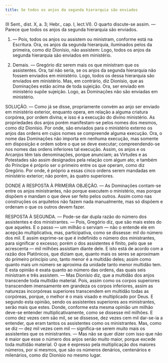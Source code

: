 ```yaml
---
title: Se todos os anjos da segunda hierarquia são enviados
---
```


(II Sent., dist. X, a. 3; Hebr., cap. I, lect.VI).
  O quarto discute-se assim. — Parece que todos os anjos da segunda hierarquia são enviados.  

1. — Pois, todos os anjos ou assistem ou ministram, conforme está na Escritura. Ora, os anjos da segunda hierarquia, iluminados pelos da primeira, como diz Dionísio, não assistem: Logo, todos os anjos da segunda hierarquia são enviados em ministério.  

2. Demais. — Gregório diz serem mais os que ministram que os assistentes. Ora, tal não seria, se os anjos da segunda hierarquia não fossem enviados em ministério. Logo, todos os dessa hierarquia são enviados em ministério. Mas, em contrário, diz Dionísio, que as Dominações estão acima de toda sujeição. Ora, ser enviado em ministério supõe sujeição. Logo, as Dominações não são enviadas em ministério.  

SOLUÇÃO. — Como já se disse, propriamente convém ao anjo ser enviado em ministério exterior, enquanto opera, em relação a alguma criatura corpórea, por ordem divina; e isso é a execução do divino ministério. As propriedades dos anjos porém manifestam-se pelos nomes dos mesmos, como diz Dionísio. Por onde, são enviados para o ministério externo os anjos das ordens em cujos nomes se compreende alguma execução. Ora, o nome das Dominações não importa em nenhuma execução, mas somente em disposição e ordem sobre o que se deve executar; compreendendo-se nos nomes das ordens inferiores tal execução. Assim, os anjos e os Arcanjos têm tais denominações, porque anunciam; as Virtudes e as Potestades são assim designados pela relação com algum ato; e também do Príncipe é próprio ser o primeiro entre os que operam, como diz Gregório. Por onde, é próprio a essas cinco ordens serem mandadas em ministério exterior; não porém, às quatro superiores.  

DONDE A RESPOSTA À PRIMEIRA OBJEÇÃO. — As Dominações contam-se entre os anjos ministrantes, não porque executem o ministério, mas porque dispõem e mandam o que deve ser feito pelos outros. Assim como nas construções os arquitetos não fazem nada manualmente, mas só dispõem e ordenam o que os outros devem fazer.  

RESPOSTA À SEGUNDA. — Pode-se dar dupla razão do número dos assistentes e dos ministrantes. — Pois, Gregório diz, que são mais estes do que aqueles. E o passo — um milhão o serviam — não o entende ele em acepção multiplicativa, mas, participativa, como se dissesse: mil do número dos mil. E assim exprime-se que é indefinido o número dos ministrantes, para significar o excesso; porém o dos assistentes é finito, pelo que se acrescenta — mil milhões assistiam diante dele. E isto está de acordo com a razão dos Platônicos, que diziam que, quanto mais os seres se aproximam do primeiro princípio uno, tanto menor é a multidão deles; assim como quanto mais um número se aproxima da unidade tanto menor multidão tem. E esta opinião é exata quanto ao número das ordens, das quais seis ministram e três assistem. — Mas Dionísio diz, que a multidão dos anjos transcende toda multidão material. Pois, assim como os corpos superiores transcendem imensamente em grandeza os corpos inferiores, assim as naturezas incorpóreas superiores transcendem em multidão todas as corpóreas, porque, o melhor é o mais visado e multiplicado por Deus. E segundo esta opinião, sendo os assistentes superiores aos ministrantes, serão mais que estes. Donde, conforme esta mesma opinião um milhão deve-se entender multiplicativamente, como se dissesse mil milhões. E como dez vezes cem são mil, se se dissesse, dez vezes cem mil dar-se-ia a entender, que eram tantos os assistentes como os ministrantes. Mas, como se diz — dez mil vezes cem mil — significa-se serem muito mais os assistentes que os ministrantes. — Mas não se quer dizer com isso que não é maior que esse o número dos anjos senão muito maior, porque excede toda multidão material. O que é expresso pela multiplicação dos maiores números, por si mesmos, que são os números denários, centenários e milenários, como diz Dionísio no mesmo lugar.